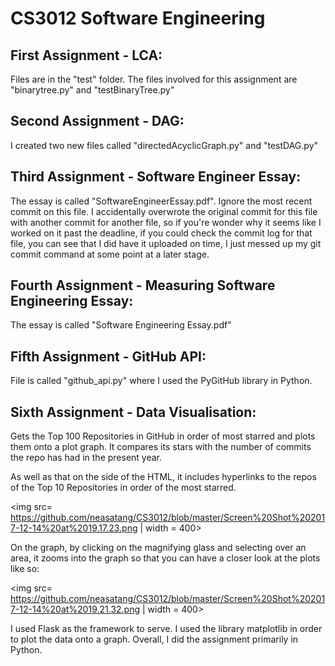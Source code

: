 # CS3012 Software Engineering

## First Assignment - LCA:
Files are in the "test" folder. The files involved for this assignment are "binarytree.py" and "testBinaryTree.py"

## Second Assignment - DAG:
I created two new files called "directedAcyclicGraph.py" and "testDAG.py"

## Third Assignment - Software Engineer Essay:
The essay is called "SoftwareEngineerEssay.pdf". Ignore the most recent commit on this file. I accidentally overwrote the original commit for this file with another commit for another file, so if you're wonder why it seems like I worked on it past the deadline, if you could check the commit log for that file, you can see that I did have it uploaded on time, I just messed up my git commit command at some point at a later stage.

## Fourth Assignment - Measuring Software Engineering Essay:
The essay is called "Software Engineering Essay.pdf"

## Fifth Assignment - GitHub API:
File is called "github_api.py" where I used the PyGitHub library in Python.

## Sixth Assignment - Data Visualisation:
Gets the Top 100 Repositories in GitHub in order of most starred and plots them onto a plot graph. It compares its stars with the number of commits the repo has had in the present year. 

As well as that on the side of the HTML, it includes hyperlinks to the repos of the Top 10 Repositories in order of the most starred.


<img src= https://github.com/neasatang/CS3012/blob/master/Screen%20Shot%202017-12-14%20at%2019.17.23.png | width = 400>

On the graph, by clicking on the magnifying glass and selecting over an area, it zooms into the graph so that you can have a closer look at the plots like so:


<img src= https://github.com/neasatang/CS3012/blob/master/Screen%20Shot%202017-12-14%20at%2019.21.32.png | width = 400>

I used Flask as the framework to serve. I used the library matplotlib in order to plot the data onto a graph. Overall, I did the assignment primarily in Python.
